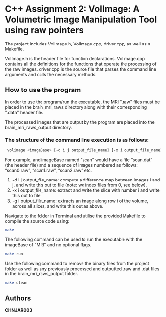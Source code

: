 # C++ Assignment 2: VolImage: A Volumetric Image Manipulation Tool using raw pointers

The project includes VolImage.h, VolImage.cpp, driver.cpp, as well as a Makefile.

VolImage.h is the header file for function declarations.
VolImage.cpp contains all the definitions for the functions that operate the processing of the raw images.
driver.cpp is the source file that parses the command line arguments and calls the necessary methods.

## How to use the program

In order to use the program/run the executable, the MRI ".raw" files must be placed in the brain_mri_raws directory along with their corresponding ".data" header file.

The processed images that are output by the program are placed into the brain_mri_raws_output directory.

### The structure of the command line execution is as follows:

```bash
 volimage <imageBase> [-d i j output_file_name] [-x i output_file_name] [-g i output_file_name]
```

For example, and imageBase named "scan" would have a file “scan.dat” (the header file)
and a sequence of images numbered as follows: “scan0.raw”, “scan1.raw”, “scan2.raw” etc.

1. -d i j output_file_name: compute a difference map between images i and j, and write
   this out to file (note: we index files from 0, see below).
2. -x i output_file_name: extract and write the slice with number i and write this out
   to file.
3. -g i output_file_name: extracts an image along row i of the volume, across all slices, and write this out as above.

Navigate to the folder in Terminal and utilise the provided Makefile to compile the source code using:

```bash
make
```

The following command can be used to run the executable with the imageBase of "MRI" and no optional flags.

```bash
make run
```

Use the following command to remove the binary files from the project folder as well as any previously processed and outputted .raw and .dat files in the brain_mri_raws_output folder.

```bash
make clean
```

## Authors

**CHNJAR003**
